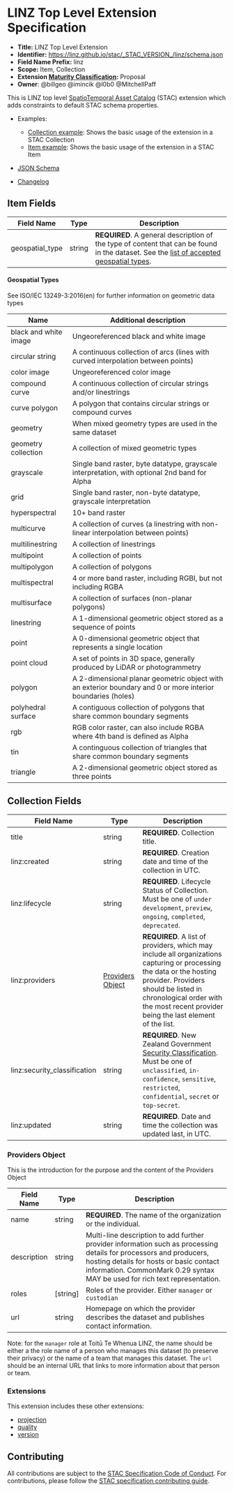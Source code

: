 # LINZ Top Level Extension Specification

- **Title:** LINZ Top Level Extension
- **Identifier:**
  <https://linz.github.io/stac/_STAC_VERSION_/linz/schema.json>
- **Field Name Prefix:** linz
- **Scope:** Item, Collection
- **Extension
  [Maturity Classification](https://github.com/radiantearth/stac-spec/tree/master/extensions/README.md#extension-maturity):**
  Proposal
- **Owner**: @billgeo @imincik @l0b0 @MitchellPaff

This is LINZ top level
[SpatioTemporal Asset Catalog](https://github.com/radiantearth/stac-spec) (STAC)
extension which adds constraints to default STAC schema properties.

- Examples:

  - [Collection example](examples/collection.json): Shows the basic usage of the
    extension in a STAC Collection
  - [Item example](examples/item.json): Shows the basic usage of the extension
    in a STAC Item

- [JSON Schema](./schema.json)
- [Changelog](./CHANGELOG.md)

## Item Fields

| Field Name      | Type   | Description                                                                                                                                                  |
| --------------- | ------ | ------------------------------------------------------------------------------------------------------------------------------------------------------------ |
| geospatial_type | string | **REQUIRED**. A general description of the type of content that can be found in the dataset. See the [list of accepted geospatial types](#geospatial-types). |

#### Geospatial Types

See ISO/IEC 13249-3:2016(en) for further information on geometric data types

| Name                  | Additional description                                                                                      |
| --------------------- | ----------------------------------------------------------------------------------------------------------- |
| black and white image | Ungeoreferenced black and white image                                                                       |
| circular string       | A continuous collection of arcs (lines with curved interpolation between points)                            |
| color image           | Ungeoreferenced color image                                                                                 |
| compound curve        | A continuous collection of circular strings and/or linestrings                                              |
| curve polygon         | A polygon that contains circular strings or compound curves                                                 |
| geometry              | When mixed geometry types are used in the same dataset                                                      |
| geometry collection   | A collection of mixed geometric types                                                                       |
| grayscale             | Single band raster, byte datatype, grayscale interpretation, with optional 2nd band for Alpha               |
| grid                  | Single band raster, non-byte datatype, grayscale interpretation                                             |
| hyperspectral         | 10+ band raster                                                                                             |
| multicurve            | A collection of curves (a linestring with non-linear interpolation between points)                          |
| multilinestring       | A collection of linestrings                                                                                 |
| multipoint            | A collection of points                                                                                      |
| multipolygon          | A collection of polygons                                                                                    |
| multispectral         | 4 or more band raster, including RGBI, but not including RGBA                                               |
| multisurface          | A collection of surfaces (non-planar polygons)                                                              |
| linestring            | A 1-dimensional geometric object stored as a sequence of points                                             |
| point                 | A 0-dimensional geometric object that represents a single location                                          |
| point cloud           | A set of points in 3D space, generally produced by LiDAR or photogrammetry                                  |
| polygon               | A 2-dimensional planar geometric object with an exterior boundary and 0 or more interior boundaries (holes) |
| polyhedral surface    | A contiguous collection of polygons that share common boundary segments                                     |
| rgb                   | RGB color raster, can also include RGBA where 4th band is defined as Alpha                                  |
| tin                   | A continguous collection of triangles that share common boundary segments                                   |
| triangle              | A 2-dimensional geometric object stored as three points                                                     |

## Collection Fields

| Field Name                   | Type                                  | Description                                                                                                                                                                                                                                                                                                                                      |
| ---------------------------- | ------------------------------------- | ------------------------------------------------------------------------------------------------------------------------------------------------------------------------------------------------------------------------------------------------------------------------------------------------------------------------------------------------ |
| title                        | string                                | **REQUIRED**. Collection title.                                                                                                                                                                                                                                                                                                                  |
| linz:created                 | string                                | **REQUIRED**. Creation date and time of the collection in UTC.                                                                                                                                                                                                                                                                                   |
| linz:lifecycle               | string                                | **REQUIRED**. Lifecycle Status of Collection. Must be one of `under development`, `preview`, `ongoing`, `completed`, `deprecated`.                                                                                                                                                                                                               |
| linz:providers               | [Providers Object](#providers-object) | **REQUIRED**. A list of providers, which may include all organizations capturing or processing the data or the hosting provider. Providers should be listed in chronological order with the most recent provider being the last element of the list.                                                                                             |
| linz:security_classification | string                                | **REQUIRED**. New Zealand Government [Security Classification](https://www.digital.govt.nz/standards-and-guidance/governance/managing-online-channels/security-and-privacy-for-websites/foundations/classify-information/). Must be one of `unclassified`, `in-confidence`, `sensitive`, `restricted`, `confidential`, `secret` or `top-secret`. |
| linz:updated                 | string                                | **REQUIRED**. Date and time the collection was updated last, in UTC.                                                                                                                                                                                                                                                                             |

### Providers Object

This is the introduction for the purpose and the content of the Providers Object

| Field Name  | Type      | Description                                                                                                                                                                                                                                  |
| ----------- | --------- | -------------------------------------------------------------------------------------------------------------------------------------------------------------------------------------------------------------------------------------------- |
| name        | string    | **REQUIRED**. The name of the organization or the individual.                                                                                                                                                                                |
| description | string    | Multi-line description to add further provider information such as processing details for processors and producers, hosting details for hosts or basic contact information. CommonMark 0.29 syntax MAY be used for rich text representation. |
| roles       | \[string] | Roles of the provider. Either `manager` or `custodian`                                                                                                                                                                                       |
| url         | string    | Homepage on which the provider describes the dataset and publishes contact information.                                                                                                                                                      |

Note: for the `manager` role at Toitū Te Whenua LINZ, the name should be either a the role name of a person who manages this dataset (to preserve their privacy) or the name of a team that manages this dataset. The `url` should be an internal URL that links to more information about that person or team.

### Extensions

This extension includes these other extensions:

- [projection](https://github.com/stac-extensions/projection)
- [quality](../quality)
- [version](https://github.com/stac-extensions/version)

## Contributing

All contributions are subject to the
[STAC Specification Code of Conduct](https://github.com/radiantearth/stac-spec/blob/master/CODE_OF_CONDUCT.md).
For contributions, please follow the
[STAC specification contributing guide](https://github.com/radiantearth/stac-spec/blob/master/CONTRIBUTING.md).

